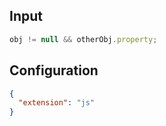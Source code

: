 
## Input
```javascript input
obj != null && otherObj.property;
```

## Configuration
```json configuration
{
  "extension": "js"
}
```
